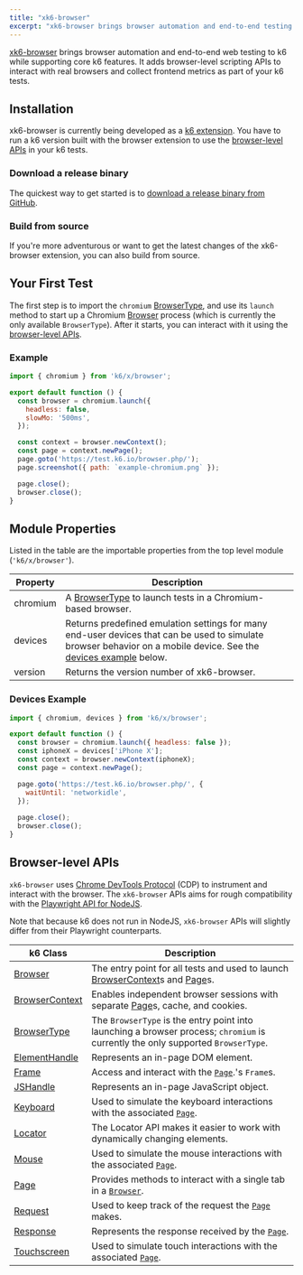 ```yaml
---
title: "xk6-browser"
excerpt: "xk6-browser brings browser automation and end-to-end testing to k6 while supporting core k6 features. It allows you to interact with real browsers and collect frontend metrics as part of your k6 tests."
---
```


[xk6-browser](https://github.com/grafana/xk6-browser) brings browser automation and end-to-end web testing to k6 while supporting core k6 features. It adds browser-level scripting APIs to interact with real browsers and collect frontend metrics as part of your k6 tests.

## Installation

xk6-browser is currently being developed as a [k6 extension](/extensions). You have to run a k6 version built with the browser extension to use the [browser-level APIs](#browser-level-apis) in your k6 tests.

### Download a release binary

The quickest way to get started is to [download a release binary from GitHub](https://github.com/grafana/xk6-browser/releases).

### Build from source

If you're more adventurous or want to get the latest changes of the xk6-browser extension, you can also build from source. 

<InstallationInstructions extensionUrl="github.com/grafana/xk6-browser"/>

## Your First Test

The first step is to import the `chromium` [BrowserType](/javascript-api/xk6-browser/browsertype), and use its `launch` method to start up a Chromium [Browser](/javascript-api/xk6-browser/browser) process (which is currently the only available `BrowserType`). After it starts, you can interact with it using the [browser-level APIs](#browser-level-apis).

### Example

<CodeGroup labels={[]}>

<!-- eslint-skip -->

```javascript
import { chromium } from 'k6/x/browser';

export default function () {
  const browser = chromium.launch({
    headless: false,
    slowMo: '500ms',
  });

  const context = browser.newContext();
  const page = context.newPage();
  page.goto('https://test.k6.io/browser.php/');
  page.screenshot({ path: `example-chromium.png` });

  page.close();
  browser.close();
}
```

</CodeGroup>


## Module Properties

Listed in the table are the importable properties from the top level module (`'k6/x/browser'`).

| Property | Description                                                                                                                                                                          |
|----------|--------------------------------------------------------------------------------------------------------------------------------------------------------------------------------------|
| chromium | A [BrowserType](/javascript-api/xk6-browser/browsertype) to launch tests in a Chromium-based browser.                                                                                |
| devices  | Returns predefined emulation settings for many end-user devices that can be used to simulate browser behavior on a mobile device. See the [devices example](#devices-example) below. |
| version  | Returns the version number of xk6-browser.                                                                                                                                           |

### Devices Example

<CodeGroup labels={[]}>

<!-- eslint-skip -->

```javascript
import { chromium, devices } from 'k6/x/browser';

export default function () {
  const browser = chromium.launch({ headless: false });
  const iphoneX = devices['iPhone X'];
  const context = browser.newContext(iphoneX);
  const page = context.newPage();

  page.goto('https://test.k6.io/browser.php/', {
    waitUntil: 'networkidle',
  });
  
  page.close();
  browser.close();
}
```

</CodeGroup>


## Browser-level APIs

`xk6-browser` uses [Chrome DevTools Protocol](https://chromedevtools.github.io/devtools-protocol/) (CDP) to instrument and interact with the browser. The `xk6-browser` APIs aims for rough compatibility with the [Playwright API for NodeJS](https://playwright.dev/docs/api/class-playwright). 

Note that because k6 does not run in NodeJS, `xk6-browser` APIs will slightly differ from their Playwright counterparts.

| k6 Class                                                                | Description                                                                                                                                                     |
|-------------------------------------------------------------------------|-----------------------------------------------------------------------------------------------------------------------------------------------------------------|
| [Browser](/javascript-api/xk6-browser/browser/) <BWIPT />               | The entry point for all tests and used to launch [BrowserContext](/javascript-api/xk6-browser/browsercontext/)s and [Page](/javascript-api/xk6-browser/page/)s. |
| [BrowserContext](/javascript-api/xk6-browser/browsercontext/) <BWIPT /> | Enables independent browser sessions with separate [Page](/javascript-api/xk6-browser/page/)s, cache, and cookies.                                              |
| [BrowserType](/javascript-api/xk6-browser/browsertype/)                 | The `BrowserType` is the entry point into launching a browser process; `chromium` is currently the only supported `BrowserType`.                                |
| [ElementHandle](/javascript-api/xk6-browser/elementhandle/) <BWIPT />   | Represents an in-page DOM element.                                                                                                                              |
| [Frame](/javascript-api/xk6-browser/frame/) <BWIPT />                   | Access and interact with the [`Page`](/javascript-api/xk6-browser/page/).'s `Frame`s.                                                                           |
| [JSHandle](/javascript-api/xk6-browser/jshandle)                        | Represents an in-page JavaScript object.                                                                                                                        |
| [Keyboard](/javascript-api/xk6-browser/keyboard/)                       | Used to simulate the keyboard interactions with the associated [`Page`](/javascript-api/xk6-browser/page/).                                                     |
| [Locator](/javascript-api/xk6-browser/locator/)                         | The Locator API makes it easier to work with dynamically changing elements.                                                                                     |
| [Mouse](/javascript-api/xk6-browser/mouse/)                             | Used to simulate the mouse interactions with the associated [`Page`](/javascript-api/xk6-browser/page/).                                                        |
| [Page](/javascript-api/xk6-browser/page/) <BWIPT />                     | Provides methods to interact with a single tab in a [`Browser`](/javascript-api/xk6-browser/browser/).                                                          |
| [Request](/javascript-api/xk6-browser/request/) <BWIPT />               | Used to keep track of the request the [`Page`](/javascript-api/xk6-browser/page/) makes.                                                                        |
| [Response](/javascript-api/xk6-browser/response/) <BWIPT />             | Represents the response received by the [`Page`](/javascript-api/xk6-browser/page/).                                                                            |
| [Touchscreen](/javascript-api/xk6-browser/touchscreen/)                 | Used to simulate touch interactions with the associated [`Page`](/javascript-api/xk6-browser/page/).                                                            |

